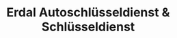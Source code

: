 ---
title: "Erdal Autoschlüsseldienst & Schlüsseldienst"
url: /bad-breisig/erdal-autoschluesseldienst-und-schluesseldienst/
shop: Schlüsseldienst
---
